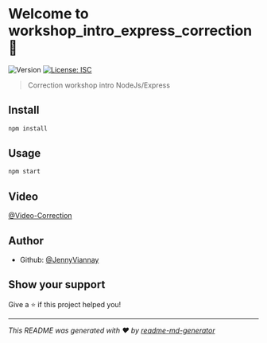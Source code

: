 # Welcome to workshop_intro_express_correction 👋
![Version](https://img.shields.io/badge/version-1.0.0-blue.svg?cacheSeconds=2592000)
[![License: ISC](https://img.shields.io/badge/License-ISC-yellow.svg)](#)

> Correction workshop intro NodeJs/Express

## Install

```sh
npm install
```

## Usage

```sh
npm start
```

## Video

[@Video-Correction](https://jmp.sh/vWhRABY)

## Author

* Github: [@JennyViannay](https://github.com/JennyViannay)

## Show your support

Give a ⭐️ if this project helped you!


***
_This README was generated with ❤️ by [readme-md-generator](https://github.com/kefranabg/readme-md-generator)_